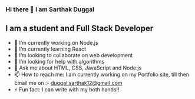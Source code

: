 ### Hi there 👋 I am Sarthak Duggal
## I am a student and Full Stack Developer

- 🔭 I’m currently working on Node.js
- 🌱 I’m currently learning React
- 👯 I’m looking to collaborate on web development
- 🤔 I’m looking for help with algorithms
- 💬 Ask me about HTML, CSS, JavaScript and Node.js
- 📫 How to reach me: I am currently working on my Portfolio site, till then Email me on :- duggal.sarthak12@gmail.com
- ⚡ Fun fact: I can write with my both hands!!


